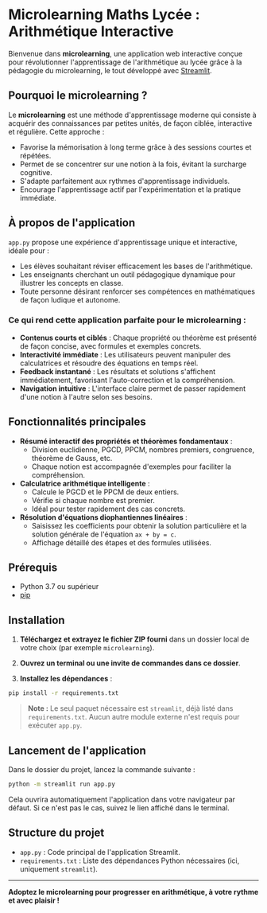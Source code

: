 # Microlearning Maths Lycée : Arithmétique Interactive

Bienvenue dans **microlearning**, une application web interactive conçue pour révolutionner l'apprentissage de l'arithmétique au lycée grâce à la pédagogie du microlearning, le tout développé avec [Streamlit](https://streamlit.io/).

## Pourquoi le microlearning ?

Le **microlearning** est une méthode d'apprentissage moderne qui consiste à acquérir des connaissances par petites unités, de façon ciblée, interactive et régulière. Cette approche :
- Favorise la mémorisation à long terme grâce à des sessions courtes et répétées.
- Permet de se concentrer sur une notion à la fois, évitant la surcharge cognitive.
- S'adapte parfaitement aux rythmes d'apprentissage individuels.
- Encourage l'apprentissage actif par l'expérimentation et la pratique immédiate.

## À propos de l'application

`app.py` propose une expérience d'apprentissage unique et interactive, idéale pour :
- Les élèves souhaitant réviser efficacement les bases de l'arithmétique.
- Les enseignants cherchant un outil pédagogique dynamique pour illustrer les concepts en classe.
- Toute personne désirant renforcer ses compétences en mathématiques de façon ludique et autonome.

### Ce qui rend cette application parfaite pour le microlearning :
- **Contenus courts et ciblés** : Chaque propriété ou théorème est présenté de façon concise, avec formules et exemples concrets.
- **Interactivité immédiate** : Les utilisateurs peuvent manipuler des calculatrices et résoudre des équations en temps réel.
- **Feedback instantané** : Les résultats et solutions s'affichent immédiatement, favorisant l'auto-correction et la compréhension.
- **Navigation intuitive** : L'interface claire permet de passer rapidement d'une notion à l'autre selon ses besoins.

## Fonctionnalités principales

- **Résumé interactif des propriétés et théorèmes fondamentaux** :
  - Division euclidienne, PGCD, PPCM, nombres premiers, congruence, théorème de Gauss, etc.
  - Chaque notion est accompagnée d'exemples pour faciliter la compréhension.
- **Calculatrice arithmétique intelligente** :
  - Calcule le PGCD et le PPCM de deux entiers.
  - Vérifie si chaque nombre est premier.
  - Idéal pour tester rapidement des cas concrets.
- **Résolution d'équations diophantiennes linéaires** :
  - Saisissez les coefficients pour obtenir la solution particulière et la solution générale de l'équation `ax + by = c`.
  - Affichage détaillé des étapes et des formules utilisées.

## Prérequis

- Python 3.7 ou supérieur
- [pip](https://pip.pypa.io/en/stable/installation/)

## Installation

1. **Téléchargez et extrayez le fichier ZIP fourni** dans un dossier local de votre choix (par exemple `microlearning`).

2. **Ouvrez un terminal ou une invite de commandes dans ce dossier**.

3. **Installez les dépendances** :

```bash
pip install -r requirements.txt
```

> **Note :** Le seul paquet nécessaire est `streamlit`, déjà listé dans `requirements.txt`. Aucun autre module externe n'est requis pour exécuter `app.py`.

## Lancement de l'application

Dans le dossier du projet, lancez la commande suivante :

```bash
python -m streamlit run app.py
```

Cela ouvrira automatiquement l'application dans votre navigateur par défaut. Si ce n'est pas le cas, suivez le lien affiché dans le terminal.

## Structure du projet

- `app.py` : Code principal de l'application Streamlit.
- `requirements.txt` : Liste des dépendances Python nécessaires (ici, uniquement `streamlit`).

---

**Adoptez le microlearning pour progresser en arithmétique, à votre rythme et avec plaisir !** 
